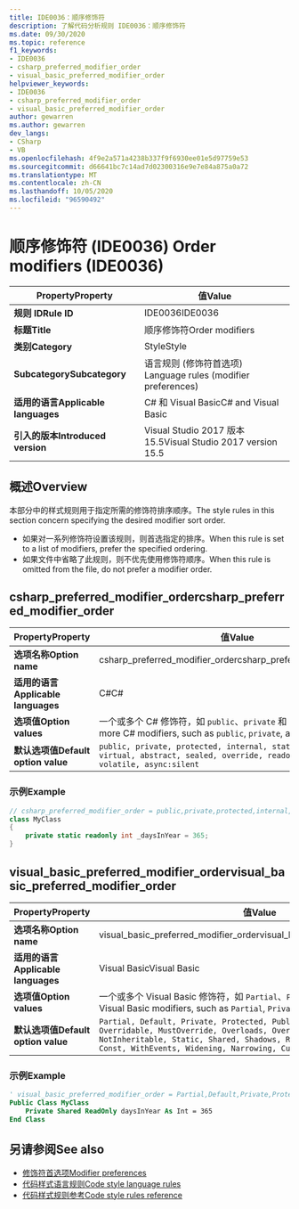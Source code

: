 ```yaml
---
title: IDE0036：顺序修饰符
description: 了解代码分析规则 IDE0036：顺序修饰符
ms.date: 09/30/2020
ms.topic: reference
f1_keywords:
- IDE0036
- csharp_preferred_modifier_order
- visual_basic_preferred_modifier_order
helpviewer_keywords:
- IDE0036
- csharp_preferred_modifier_order
- visual_basic_preferred_modifier_order
author: gewarren
ms.author: gewarren
dev_langs:
- CSharp
- VB
ms.openlocfilehash: 4f9e2a571a4238b337f9f6930ee01e5d97759e53
ms.sourcegitcommit: d66641bc7c14ad7d02300316e9e7e84a875a0a72
ms.translationtype: MT
ms.contentlocale: zh-CN
ms.lasthandoff: 10/05/2020
ms.locfileid: "96590492"
---
```

# <a name="order-modifiers-ide0036"></a><span data-ttu-id="0ac9d-103">顺序修饰符 (IDE0036) </span><span class="sxs-lookup"><span data-stu-id="0ac9d-103">Order modifiers (IDE0036)</span></span>

|<span data-ttu-id="0ac9d-104">Property</span><span class="sxs-lookup"><span data-stu-id="0ac9d-104">Property</span></span>|<span data-ttu-id="0ac9d-105">值</span><span class="sxs-lookup"><span data-stu-id="0ac9d-105">Value</span></span>|
|-|-|
| <span data-ttu-id="0ac9d-106">**规则 ID**</span><span class="sxs-lookup"><span data-stu-id="0ac9d-106">**Rule ID**</span></span> | <span data-ttu-id="0ac9d-107">IDE0036</span><span class="sxs-lookup"><span data-stu-id="0ac9d-107">IDE0036</span></span> |
| <span data-ttu-id="0ac9d-108">**标题**</span><span class="sxs-lookup"><span data-stu-id="0ac9d-108">**Title**</span></span> | <span data-ttu-id="0ac9d-109">顺序修饰符</span><span class="sxs-lookup"><span data-stu-id="0ac9d-109">Order modifiers</span></span> |
| <span data-ttu-id="0ac9d-110">**类别**</span><span class="sxs-lookup"><span data-stu-id="0ac9d-110">**Category**</span></span> | <span data-ttu-id="0ac9d-111">Style</span><span class="sxs-lookup"><span data-stu-id="0ac9d-111">Style</span></span> |
| <span data-ttu-id="0ac9d-112">**Subcategory**</span><span class="sxs-lookup"><span data-stu-id="0ac9d-112">**Subcategory**</span></span> | <span data-ttu-id="0ac9d-113">语言规则 (修饰符首选项) </span><span class="sxs-lookup"><span data-stu-id="0ac9d-113">Language rules (modifier preferences)</span></span> |
| <span data-ttu-id="0ac9d-114">**适用的语言**</span><span class="sxs-lookup"><span data-stu-id="0ac9d-114">**Applicable languages**</span></span> | <span data-ttu-id="0ac9d-115">C# 和 Visual Basic</span><span class="sxs-lookup"><span data-stu-id="0ac9d-115">C# and Visual Basic</span></span> |
| <span data-ttu-id="0ac9d-116">**引入的版本**</span><span class="sxs-lookup"><span data-stu-id="0ac9d-116">**Introduced version**</span></span> | <span data-ttu-id="0ac9d-117">Visual Studio 2017 版本 15.5</span><span class="sxs-lookup"><span data-stu-id="0ac9d-117">Visual Studio 2017 version 15.5</span></span> |

## <a name="overview"></a><span data-ttu-id="0ac9d-118">概述</span><span class="sxs-lookup"><span data-stu-id="0ac9d-118">Overview</span></span>

<span data-ttu-id="0ac9d-119">本部分中的样式规则用于指定所需的修饰符排序顺序。</span><span class="sxs-lookup"><span data-stu-id="0ac9d-119">The style rules in this section concern specifying the desired modifier sort order.</span></span>

- <span data-ttu-id="0ac9d-120">如果对一系列修饰符设置该规则，则首选指定的排序。</span><span class="sxs-lookup"><span data-stu-id="0ac9d-120">When this rule is set to a list of modifiers, prefer the specified ordering.</span></span>
- <span data-ttu-id="0ac9d-121">如果文件中省略了此规则，则不优先使用修饰符顺序。</span><span class="sxs-lookup"><span data-stu-id="0ac9d-121">When this rule is omitted from the file, do not prefer a modifier order.</span></span>

## <a name="csharp_preferred_modifier_order"></a><span data-ttu-id="0ac9d-122">csharp_preferred_modifier_order</span><span class="sxs-lookup"><span data-stu-id="0ac9d-122">csharp_preferred_modifier_order</span></span>

|<span data-ttu-id="0ac9d-123">Property</span><span class="sxs-lookup"><span data-stu-id="0ac9d-123">Property</span></span>|<span data-ttu-id="0ac9d-124">值</span><span class="sxs-lookup"><span data-stu-id="0ac9d-124">Value</span></span>|
|-|-|
| <span data-ttu-id="0ac9d-125">**选项名称**</span><span class="sxs-lookup"><span data-stu-id="0ac9d-125">**Option name**</span></span> | <span data-ttu-id="0ac9d-126">csharp_preferred_modifier_order</span><span class="sxs-lookup"><span data-stu-id="0ac9d-126">csharp_preferred_modifier_order</span></span> |
| <span data-ttu-id="0ac9d-127">**适用的语言**</span><span class="sxs-lookup"><span data-stu-id="0ac9d-127">**Applicable languages**</span></span> | <span data-ttu-id="0ac9d-128">C#</span><span class="sxs-lookup"><span data-stu-id="0ac9d-128">C#</span></span> |
| <span data-ttu-id="0ac9d-129">**选项值**</span><span class="sxs-lookup"><span data-stu-id="0ac9d-129">**Option values**</span></span> | <span data-ttu-id="0ac9d-130">一个或多个 C# 修饰符，如 `public`、`private` 和 `protected`</span><span class="sxs-lookup"><span data-stu-id="0ac9d-130">One or more C# modifiers, such as `public`, `private`, and `protected`</span></span> |
| <span data-ttu-id="0ac9d-131">**默认选项值**</span><span class="sxs-lookup"><span data-stu-id="0ac9d-131">**Default option value**</span></span> | `public, private, protected, internal, static, extern, new, virtual, abstract, sealed, override, readonly, unsafe, volatile, async:silent` |

### <a name="example"></a><span data-ttu-id="0ac9d-132">示例</span><span class="sxs-lookup"><span data-stu-id="0ac9d-132">Example</span></span>

```csharp
// csharp_preferred_modifier_order = public,private,protected,internal,static,extern,new,virtual,abstract,sealed,override,readonly,unsafe,volatile,async
class MyClass
{
    private static readonly int _daysInYear = 365;
}
```

## <a name="visual_basic_preferred_modifier_order"></a><span data-ttu-id="0ac9d-133">visual_basic_preferred_modifier_order</span><span class="sxs-lookup"><span data-stu-id="0ac9d-133">visual_basic_preferred_modifier_order</span></span>

|<span data-ttu-id="0ac9d-134">Property</span><span class="sxs-lookup"><span data-stu-id="0ac9d-134">Property</span></span>|<span data-ttu-id="0ac9d-135">值</span><span class="sxs-lookup"><span data-stu-id="0ac9d-135">Value</span></span>|
|-|-|
| <span data-ttu-id="0ac9d-136">**选项名称**</span><span class="sxs-lookup"><span data-stu-id="0ac9d-136">**Option name**</span></span> | <span data-ttu-id="0ac9d-137">visual_basic_preferred_modifier_order</span><span class="sxs-lookup"><span data-stu-id="0ac9d-137">visual_basic_preferred_modifier_order</span></span> |
| <span data-ttu-id="0ac9d-138">**适用的语言**</span><span class="sxs-lookup"><span data-stu-id="0ac9d-138">**Applicable languages**</span></span> | <span data-ttu-id="0ac9d-139">Visual Basic</span><span class="sxs-lookup"><span data-stu-id="0ac9d-139">Visual Basic</span></span> |
| <span data-ttu-id="0ac9d-140">**选项值**</span><span class="sxs-lookup"><span data-stu-id="0ac9d-140">**Option values**</span></span> | <span data-ttu-id="0ac9d-141">一个或多个 Visual Basic 修饰符，如 `Partial`、`Private` 和 `Public`</span><span class="sxs-lookup"><span data-stu-id="0ac9d-141">One or more Visual Basic modifiers, such as `Partial`, `Private`, and `Public`</span></span> |
| <span data-ttu-id="0ac9d-142">**默认选项值**</span><span class="sxs-lookup"><span data-stu-id="0ac9d-142">**Default option value**</span></span> | `Partial, Default, Private, Protected, Public, Friend, NotOverridable, Overridable, MustOverride, Overloads, Overrides, MustInherit, NotInheritable, Static, Shared, Shadows, ReadOnly, WriteOnly, Dim, Const, WithEvents, Widening, Narrowing, Custom, Async:silent` |

### <a name="example"></a><span data-ttu-id="0ac9d-143">示例</span><span class="sxs-lookup"><span data-stu-id="0ac9d-143">Example</span></span>

```vb
' visual_basic_preferred_modifier_order = Partial,Default,Private,Protected,Public,Friend,NotOverridable,Overridable,MustOverride,Overloads,Overrides,MustInherit,NotInheritable,Static,Shared,Shadows,ReadOnly,WriteOnly,Dim,Const,WithEvents,Widening,Narrowing,Custom,Async
Public Class MyClass
    Private Shared ReadOnly daysInYear As Int = 365
End Class
```

## <a name="see-also"></a><span data-ttu-id="0ac9d-144">另请参阅</span><span class="sxs-lookup"><span data-stu-id="0ac9d-144">See also</span></span>

- [<span data-ttu-id="0ac9d-145">修饰符首选项</span><span class="sxs-lookup"><span data-stu-id="0ac9d-145">Modifier preferences</span></span>](modifier-preferences.md)
- [<span data-ttu-id="0ac9d-146">代码样式语言规则</span><span class="sxs-lookup"><span data-stu-id="0ac9d-146">Code style language rules</span></span>](language-rules.md)
- [<span data-ttu-id="0ac9d-147">代码样式规则参考</span><span class="sxs-lookup"><span data-stu-id="0ac9d-147">Code style rules reference</span></span>](index.md)
